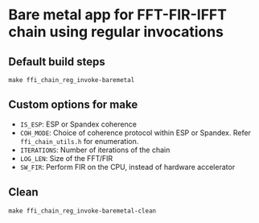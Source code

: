 # Bare metal app for FFT-FIR-IFFT chain using regular invocations

## Default build steps
```
make ffi_chain_reg_invoke-baremetal
```

## Custom options for make
- `IS_ESP`: ESP or Spandex coherence
- `COH_MODE`: Choice of coherence protocol within ESP or Spandex. Refer `ffi_chain_utils.h` for enumeration.
- `ITERATIONS`: Number of iterations of the chain
- `LOG_LEN`: Size of the FFT/FIR
- `SW_FIR`: Perform FIR on the CPU, instead of hardware accelerator


## Clean
```
make ffi_chain_reg_invoke-baremetal-clean
```
